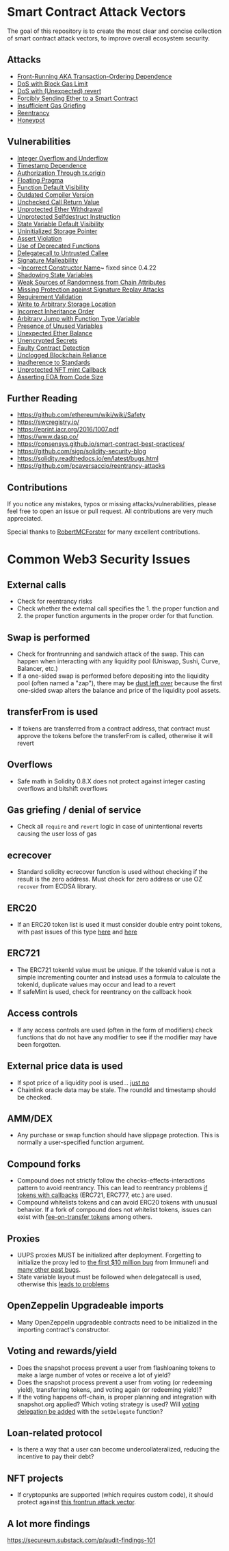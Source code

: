 # Smart Contract Attack Vectors

The goal of this repository is to create the most clear and concise collection of smart contract attack vectors, to improve overall ecosystem security.

## Attacks

- [Front-Running AKA Transaction-Ordering Dependence](/attacks/front-running.md)
- [DoS with Block Gas Limit](/attacks/dos-gas-limit.md)
- [DoS with (Unexpected) revert](/attacks/dos-revert.md)
- [Forcibly Sending Ether to a Smart Contract](/attacks/forcibly-sending-ether.md)
- [Insufficient Gas Griefing](/attacks/insufficient-gas-griefing.md)
- [Reentrancy](/attacks/reentrancy.md)
- [Honeypot](/attacks/honeypot.md)

## Vulnerabilities

- [Integer Overflow and Underflow](/vulnerabilities/overflow-underflow.md)
- [Timestamp Dependence](/vulnerabilities/timestamp-dependence.md)
- [Authorization Through tx.origin](/vulnerabilities/authorization-txorigin.md)
- [Floating Pragma](/vulnerabilities/floating-pragma.md)
- [Function Default Visibility](/vulnerabilities/function-default-visibility.md)
- [Outdated Compiler Version](/vulnerabilities/outdated-compiler-version.md)
- [Unchecked Call Return Value](/vulnerabilities/unchecked-call-return-value.md)
- [Unprotected Ether Withdrawal](/vulnerabilities/unprotected-ether-withdrawal.md)
- [Unprotected Selfdestruct Instruction](/vulnerabilities/unprotected-selfdestruct.md)
- [State Variable Default Visibility](/vulnerabilities/state-variable-default-visibility.md)
- [Uninitialized Storage Pointer](/vulnerabilities/uninitialized-storage-pointer.md)
- [Assert Violation](/vulnerabilities/assert-violation.md)
- [Use of Deprecated Functions](/vulnerabilities/use-of-deprecated-functions.md)
- [Delegatecall to Untrusted Callee](/vulnerabilities/delegatecall-untrusted-callee.md)
- [Signature Malleability](/vulnerabilities/signature-malleability.md)
- ~[Incorrect Constructor Name](/vulnerabilities/incorrect-constructor.md)~ fixed since 0.4.22
- [Shadowing State Variables](/vulnerabilities/shadowing-state-variables.md)
- [Weak Sources of Randomness from Chain Attributes](/vulnerabilities/weak-sources-randomness.md)
- [Missing Protection against Signature Replay Attacks](/vulnerabilities/missing-protection-signature-replay.md)
- [Requirement Validation](/vulnerabilities/requirement-violation.md)
- [Write to Arbitrary Storage Location](/vulnerabilities/arbitrary-storage-location.md)
- [Incorrect Inheritance Order](/vulnerabilities/incorrect-inheritance-order.md)
- [Arbitrary Jump with Function Type Variable](/vulnerabilities/arbitrary-jump-function-type.md)
- [Presence of Unused Variables](/vulnerabilities/unused-variables.md)
- [Unexpected Ether Balance](/vulnerabilities/unexpected-ether-balance.md)
- [Unencrypted Secrets](/vulnerabilities/unencrypted-secrets.md)
- [Faulty Contract Detection](/vulnerabilities/faulty-contract-detection.md)
- [Unclogged Blockchain Reliance](/vulnerabilities/unclogged-blockchain-reliance.md)
- [Inadherence to Standards](/vulnerabilities/inadherence-to-standards.md)
- [Unprotected NFT mint Callback](/vulnerabilities/unprotected-callback.md)
- [Asserting EOA from Code Size](/vulnerabilities/asserting-eoa-from-code-size.md)

## Further Reading

- https://github.com/ethereum/wiki/wiki/Safety
- https://swcregistry.io/
- https://eprint.iacr.org/2016/1007.pdf
- https://www.dasp.co/
- https://consensys.github.io/smart-contract-best-practices/
- https://github.com/sigp/solidity-security-blog
- https://solidity.readthedocs.io/en/latest/bugs.html
- https://github.com/pcaversaccio/reentrancy-attacks

## Contributions

If you notice any mistakes, typos or missing attacks/vulnerabilities, please feel free to open an issue or pull request. All contributions are very much appreciated.

Special thanks to [RobertMCForster](https://github.com/RobertMCForster) for many excellent contributions.

# Common Web3 Security Issues

## External calls
- Check for reentrancy risks
- Check whether the external call specifies the 1. the proper function and 2. the proper function arguments in the proper order for that function.

## Swap is performed
- Check for frontrunning and sandwich attack of the swap. This can happen when interacting with any liquidity pool (Uniswap, Sushi, Curve, Balancer, etc.)
- If a one-sided swap is performed before depositing into the liquidity pool (often named a "zap"), there may be [dust left over](https://blog.alphaventuredao.io/onesideduniswap/) because the first one-sided swap alters the balance and price of the liquidity pool assets.

## transferFrom is used
- If tokens are transferred from a contract address, that contract must approve the tokens before the transferFrom is called, otherwise it will revert

## Overflows
- Safe math in Solidity 0.8.X does not protect against integer casting overflows and bitshift overflows

## Gas griefing / denial of service
- Check all `require` and `revert` logic in case of unintentional reverts causing the user loss of gas

## ecrecover
- Standard solidity ecrecover function is used without checking if the result is the zero address. Must check for zero address or use OZ `recover` from ECDSA library.

## ERC20
- If an ERC20 token list is used it must consider double entry point tokens, with past issues of this type [here](https://medium.com/chainsecurity/trueusd-compound-vulnerability-bc5b696d29e2) and [here](https://forum.balancer.fi/t/medium-severity-bug-found/3161)

## ERC721
- The ERC721 tokenId value must be unique. If the tokenId value is not a simple incrementing counter and instead uses a formula to calculate the tokenId, duplicate values may occur and lead to a revert
- If safeMint is used, check for reentrancy on the callback hook

## Access controls
- If any access controls are used (often in the form of modifiers) check functions that do not have any modifier to see if the modifier may have been forgotten.

## External price data is used
- If spot price of a liquidity pool is used... [just no](https://shouldiusespotpriceasmyoracle.com/)
- Chainlink oracle data may be stale. The roundId and timestamp should be checked.

## AMM/DEX
- Any purchase or swap function should have slippage protection. This is normally a user-specified function argument.

## Compound forks
- Compound does not strictly follow the checks-effects-interactions pattern to avoid reentrancy. This can lead to reentrancy problems [if tokens with callbacks](https://twitter.com/Hacxyk/status/1520370424680304640) (ERC721, ERC777, etc.) are used.
- Compound whitelists tokens and can avoid ERC20 tokens with unusual behavior. If a fork of compound does not whitelist tokens, issues can exist with [fee-on-transfer tokens](https://github.com/d-xo/weird-erc20#fee-on-transfer) among others.

## Proxies
<!-- markdown-link-check-disable-next-line -->
- UUPS proxies MUST be initialized after deployment. Forgetting to initialize the proxy led to [the first $10 million bug](https://medium.com/immunefi/wormhole-uninitialized-proxy-bugfix-review-90250c41a43a) from Immunefi and [many other past bugs](https://twitter.com/transmissions11/status/1527699663322697728).
- State variable layout must be followed when delegatecall is used, otherwise this [leads to problems](https://solidity-by-example.org/hacks/delegatecall)

## OpenZeppelin Upgradeable imports
- Many OpenZeppelin upgradeable contracts need to be initialized in the importing contract's constructor.

## Voting and rewards/yield
- Does the snapshot process prevent a user from flashloaning tokens to make a large number of votes or receive a lot of yield?
- Does the snapshot process prevent a user from voting (or redeeming yield), transferring tokens, and voting again (or redeeming yield)?
- If the voting happens off-chain, is proper planning and integration with snapshot.org applied? Which voting strategy is used? Will [voting delegation be added](https://docs.snapshot.org/guides/delegation#with-a-smart-contract) with the `setDelegate` function?

## Loan-related protocol
- Is there a way that a user can become undercollateralized, reducing the incentive to pay their debt?

## NFT projects
- If cryptopunks are supported (which requires custom code), it should protect against [this frontrun attack vector](https://blog.nftx.io/nftx-v2-punk-incident-post-mortem/).


## A lot more findings
https://secureum.substack.com/p/audit-findings-101
